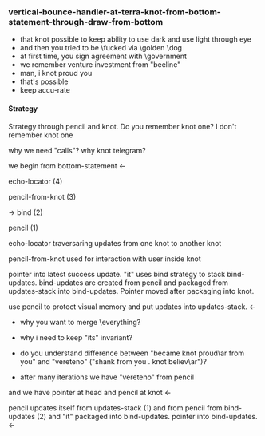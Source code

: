 ### vertical-bounce-handler-at-terra-knot-from-bottom-statement-through-draw-from-bottom

* that knot possible to keep ability to use dark and use light through eye
* and then you tried to be \fucked via \golden \dog
* at first time, you sign agreement with \government
* we remember venture investment from "beeline"
* man, i knot proud you
* that's possible
* keep accu-rate

#### Strategy

Strategy through pencil and knot. Do you remember knot one? I don't remember knot one

why we need "calls"? why knot telegram?

we begin from bottom-statement <-

echo-locator (4)

pencil-from-knot (3)

-> bind (2)

pencil (1)

echo-locator traversaring updates from one knot to another knot

pencil-from-knot used for interaction with user inside knot

pointer into latest success update. "it" uses bind strategy to stack bind-updates. bind-updates are created from pencil and packaged from updates-stack into bind-updates. Pointer moved after packaging into knot.

use pencil to protect visual memory and put updates into updates-stack. <-

* why you want to merge \everything?

* why i need to keep "its" invariant?

* do you understand difference between "became knot proud\ar from you" and "vereteno" ("shank from you . knot believ\ar")?

* after many iterations we have "vereteno" from pencil

and we have pointer at head and pencil at knot <-

pencil updates itself from updates-stack (1) and from pencil from bind-updates (2) and "it" packaged into bind-updates. pointer into bind-updates. <-

